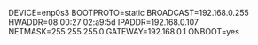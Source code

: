 DEVICE=enp0s3
BOOTPROTO=static
BROADCAST=192.168.0.255
HWADDR=08:00:27:02:a9:5d
IPADDR=192.168.0.107
NETMASK=255.255.255.0
GATEWAY=192.168.0.1
ONBOOT=yes
